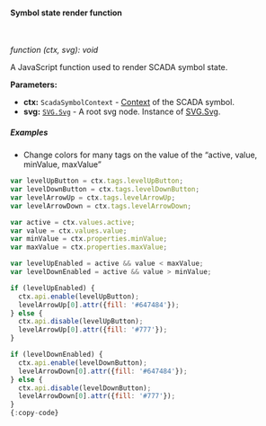 #### Symbol state render function

<div class="divider"></div>
<br/>

*function (ctx, svg): void*

A JavaScript function used to render SCADA symbol state.

**Parameters:**

<ul>
  <li><b>ctx:</b> <code>ScadaSymbolContext</code> - <a href="${siteBaseUrl}/docs${docPlatformPrefix}/user-guide/scada/scada-symbols-dev-guide/#scadasymbolcontext" target="_blank">Context</a> of the SCADA symbol.
  </li>
  <li><b>svg:</b> <code><a href="https://svgjs.dev/docs/3.2/container-elements/#svg-svg">SVG.Svg</a></code> - A root svg node. Instance of <a href="https://svgjs.dev/docs/3.2/container-elements/#svg-svg" target="_blank">SVG.Svg</a>.
  </li>
</ul>

<div class="divider"></div>

##### Examples

* Change colors for many tags on the value of the “active, value, minValue, maxValue”

```javascript
var levelUpButton = ctx.tags.levelUpButton;
var levelDownButton = ctx.tags.levelDownButton;
var levelArrowUp = ctx.tags.levelArrowUp;
var levelArrowDown = ctx.tags.levelArrowDown;

var active = ctx.values.active;
var value = ctx.values.value;
var minValue = ctx.properties.minValue;
var maxValue = ctx.properties.maxValue;

var levelUpEnabled = active && value < maxValue;
var levelDownEnabled = active && value > minValue;

if (levelUpEnabled) {
  ctx.api.enable(levelUpButton);
  levelArrowUp[0].attr({fill: '#647484'});
} else {
  ctx.api.disable(levelUpButton);
  levelArrowUp[0].attr({fill: '#777'});
}

if (levelDownEnabled) {
  ctx.api.enable(levelDownButton);
  levelArrowDown[0].attr({fill: '#647484'});
} else {
  ctx.api.disable(levelDownButton);
  levelArrowDown[0].attr({fill: '#777'});
}
{:copy-code}
```
